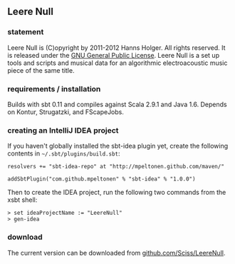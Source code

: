 ## Leere Null

### statement

Leere Null is (C)opyright by 2011-2012 Hanns Holger. All rights reserved. It is released under the [GNU General Public License](http://github.com/Sciss/Kontur/blob/master/licenses/Kontur-License.txt). Leere Null is a set up tools and scripts and musical data for an algorithmic electroacoustic music piece of the same title.

### requirements / installation

Builds with sbt 0.11 and compiles against Scala 2.9.1 and Java 1.6. Depends on Kontur, Strugatzki, and FScapeJobs.

### creating an IntelliJ IDEA project

If you haven't globally installed the sbt-idea plugin yet, create the following contents in `~/.sbt/plugins/build.sbt`:

    resolvers += "sbt-idea-repo" at "http://mpeltonen.github.com/maven/"
    
    addSbtPlugin("com.github.mpeltonen" % "sbt-idea" % "1.0.0")

Then to create the IDEA project, run the following two commands from the xsbt shell:

    > set ideaProjectName := "LeereNull"
    > gen-idea

### download

The current version can be downloaded from [github.com/Sciss/LeereNull](http://github.com/Sciss/LeereNull).

